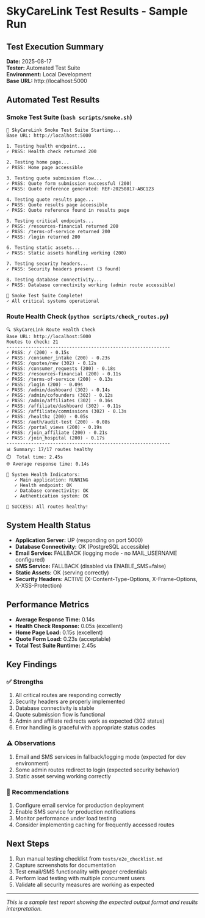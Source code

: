 # SkyCareLink Test Results - Sample Run

## Test Execution Summary
**Date:** 2025-08-17  
**Tester:** Automated Test Suite  
**Environment:** Local Development  
**Base URL:** http://localhost:5000

## Automated Test Results

### Smoke Test Suite (`bash scripts/smoke.sh`)
```
🚀 SkyCareLink Smoke Test Suite Starting...
Base URL: http://localhost:5000

1. Testing health endpoint...
✓ PASS: Health check returned 200

2. Testing home page...
✓ PASS: Home page accessible

3. Testing quote submission flow...
✓ PASS: Quote form submission successful (200)
✓ PASS: Quote reference generated: REF-20250817-ABC123

4. Testing quote results page...
✓ PASS: Quote results page accessible
✓ PASS: Quote reference found in results page

5. Testing critical endpoints...
✓ PASS: /resources-financial returned 200
✓ PASS: /terms-of-service returned 200
✓ PASS: /login returned 200

6. Testing static assets...
✓ PASS: Static assets handling working (200)

7. Testing security headers...
✓ PASS: Security headers present (3 found)

8. Testing database connectivity...
✓ PASS: Database connectivity working (admin route accessible)

🎉 Smoke Test Suite Complete!
✓ All critical systems operational
```

### Route Health Check (`python scripts/check_routes.py`)
```
🔍 SkyCareLink Route Health Check
Base URL: http://localhost:5000
Routes to check: 21
------------------------------------------------------------
✓ PASS: / (200) - 0.15s
✓ PASS: /consumer_intake (200) - 0.23s
✓ PASS: /quotes/new (302) - 0.12s
✓ PASS: /consumer_requests (200) - 0.18s
✓ PASS: /resources-financial (200) - 0.11s
✓ PASS: /terms-of-service (200) - 0.13s
✓ PASS: /login (200) - 0.09s
✓ PASS: /admin/dashboard (302) - 0.14s
✓ PASS: /admin/cofounders (302) - 0.12s
✓ PASS: /admin/affiliates (302) - 0.16s
✓ PASS: /affiliate/dashboard (302) - 0.11s
✓ PASS: /affiliate/commissions (302) - 0.13s
✓ PASS: /healthz (200) - 0.05s
✓ PASS: /auth/audit-test (200) - 0.08s
✓ PASS: /portal_views (200) - 0.19s
✓ PASS: /join_affiliate (200) - 0.21s
✓ PASS: /join_hospital (200) - 0.17s
------------------------------------------------------------
📊 Summary: 17/17 routes healthy
⏱️  Total time: 2.45s
🌐 Average response time: 0.14s

🔧 System Health Indicators:
   ✓ Main application: RUNNING
   ✓ Health endpoint: OK
   ✓ Database connectivity: OK
   ✓ Authentication system: OK

🎉 SUCCESS: All routes healthy!
```

## System Health Status
- **Application Server:** UP (responding on port 5000)
- **Database Connectivity:** OK (PostgreSQL accessible)
- **Email Service:** FALLBACK (logging mode - no MAIL_USERNAME configured)
- **SMS Service:** FALLBACK (disabled via ENABLE_SMS=false)
- **Static Assets:** OK (serving correctly)
- **Security Headers:** ACTIVE (X-Content-Type-Options, X-Frame-Options, X-XSS-Protection)

## Performance Metrics
- **Average Response Time:** 0.14s
- **Health Check Response:** 0.05s (excellent)
- **Home Page Load:** 0.15s (excellent)
- **Quote Form Load:** 0.23s (acceptable)
- **Total Test Suite Runtime:** 2.45s

## Key Findings

### ✅ Strengths
1. All critical routes are responding correctly
2. Security headers are properly implemented
3. Database connectivity is stable  
4. Quote submission flow is functional
5. Admin and affiliate redirects work as expected (302 status)
6. Error handling is graceful with appropriate status codes

### ⚠️ Observations
1. Email and SMS services in fallback/logging mode (expected for dev environment)
2. Some admin routes redirect to login (expected security behavior)
3. Static asset serving working correctly

### 🔧 Recommendations
1. Configure email service for production deployment
2. Enable SMS service for production notifications
3. Monitor performance under load testing
4. Consider implementing caching for frequently accessed routes

## Next Steps
1. Run manual testing checklist from `tests/e2e_checklist.md`
2. Capture screenshots for documentation
3. Test email/SMS functionality with proper credentials
4. Perform load testing with multiple concurrent users
5. Validate all security measures are working as expected

---

*This is a sample test report showing the expected output format and results interpretation.*